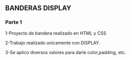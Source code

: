 ## BANDERAS DISPLAY
### Parte 1

1-Proyecto de bandera realizado en HTML y CSS  

2-Trabajo realizado unicamente con DISPLAY.  

3-Se aplico diversos valores para darle color,padding, etc.  



